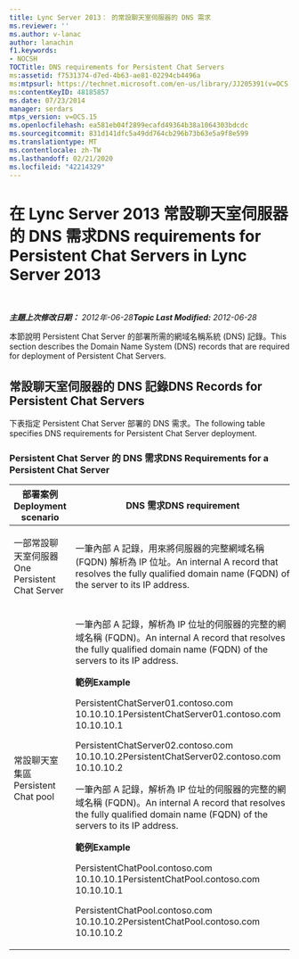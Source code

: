 ```yaml
---
title: Lync Server 2013： 的常設聊天室伺服器的 DNS 需求
ms.reviewer: ''
ms.author: v-lanac
author: lanachin
f1.keywords:
- NOCSH
TOCTitle: DNS requirements for Persistent Chat Servers
ms:assetid: f7531374-d7ed-4b63-ae81-02294cb4496a
ms:mtpsurl: https://technet.microsoft.com/en-us/library/JJ205391(v=OCS.15)
ms:contentKeyID: 48185857
ms.date: 07/23/2014
manager: serdars
mtps_version: v=OCS.15
ms.openlocfilehash: ea581eb04f2899ecafd49364b38a1064303bdcdc
ms.sourcegitcommit: 831d141dfc5a49dd764cb296b73b63e5a9f8e599
ms.translationtype: MT
ms.contentlocale: zh-TW
ms.lasthandoff: 02/21/2020
ms.locfileid: "42214329"
---
```

<div data-xmlns="http://www.w3.org/1999/xhtml">

<div class="topic" data-xmlns="http://www.w3.org/1999/xhtml" data-msxsl="urn:schemas-microsoft-com:xslt" data-cs="https://msdn.microsoft.com/">

<div data-asp="https://msdn2.microsoft.com/asp">

# <a name="dns-requirements-for-persistent-chat-servers-in-lync-server-2013"></a><span data-ttu-id="38aad-102">在 Lync Server 2013 常設聊天室伺服器的 DNS 需求</span><span class="sxs-lookup"><span data-stu-id="38aad-102">DNS requirements for Persistent Chat Servers in Lync Server 2013</span></span>

</div>

<div id="mainSection">

<div id="mainBody">

<span> </span>

<span data-ttu-id="38aad-103">_**主題上次修改日期：** 2012年-06-28_</span><span class="sxs-lookup"><span data-stu-id="38aad-103">_**Topic Last Modified:** 2012-06-28_</span></span>

<span data-ttu-id="38aad-104">本節說明 Persistent Chat Server 的部署所需的網域名稱系統 (DNS) 記錄。</span><span class="sxs-lookup"><span data-stu-id="38aad-104">This section describes the Domain Name System (DNS) records that are required for deployment of Persistent Chat Servers.</span></span>

<div>

## <a name="dns-records-for-persistent-chat-servers"></a><span data-ttu-id="38aad-105">常設聊天室伺服器的 DNS 記錄</span><span class="sxs-lookup"><span data-stu-id="38aad-105">DNS Records for Persistent Chat Servers</span></span>

<span data-ttu-id="38aad-106">下表指定 Persistent Chat Server 部署的 DNS 需求。</span><span class="sxs-lookup"><span data-stu-id="38aad-106">The following table specifies DNS requirements for Persistent Chat Server deployment.</span></span>

### <a name="dns-requirements-for-a-persistent-chat-server"></a><span data-ttu-id="38aad-107">Persistent Chat Server 的 DNS 需求</span><span class="sxs-lookup"><span data-stu-id="38aad-107">DNS Requirements for a Persistent Chat Server</span></span>

<table>
<colgroup>
<col style="width: 50%" />
<col style="width: 50%" />
</colgroup>
<thead>
<tr class="header">
<th><span data-ttu-id="38aad-108">部署案例</span><span class="sxs-lookup"><span data-stu-id="38aad-108">Deployment scenario</span></span></th>
<th><span data-ttu-id="38aad-109">DNS 需求</span><span class="sxs-lookup"><span data-stu-id="38aad-109">DNS requirement</span></span></th>
</tr>
</thead>
<tbody>
<tr class="odd">
<td><p><span data-ttu-id="38aad-110">一部常設聊天室伺服器</span><span class="sxs-lookup"><span data-stu-id="38aad-110">One Persistent Chat Server</span></span></p></td>
<td><p><span data-ttu-id="38aad-111">一筆內部 A 記錄，用來將伺服器的完整網域名稱 (FQDN) 解析為 IP 位址。</span><span class="sxs-lookup"><span data-stu-id="38aad-111">An internal A record that resolves the fully qualified domain name (FQDN) of the server to its IP address.</span></span></p></td>
</tr>
<tr class="even">
<td><p><span data-ttu-id="38aad-112">常設聊天室集區</span><span class="sxs-lookup"><span data-stu-id="38aad-112">Persistent Chat pool</span></span></p></td>
<td><p><span data-ttu-id="38aad-113">一筆內部 A 記錄，解析為 IP 位址的伺服器的完整的網域名稱 (FQDN)。</span><span class="sxs-lookup"><span data-stu-id="38aad-113">An internal A record that resolves the fully qualified domain name (FQDN) of the servers to its IP address.</span></span></p>
<p><span data-ttu-id="38aad-114"><strong>範例</strong></span><span class="sxs-lookup"><span data-stu-id="38aad-114"><strong>Example</strong></span></span></p>
<p><span data-ttu-id="38aad-115">PersistentChatServer01.contoso.com 10.10.10.1</span><span class="sxs-lookup"><span data-stu-id="38aad-115">PersistentChatServer01.contoso.com     10.10.10.1</span></span></p>
<p><span data-ttu-id="38aad-116">PersistentChatServer02.contoso.com 10.10.10.2</span><span class="sxs-lookup"><span data-stu-id="38aad-116">PersistentChatServer02.contoso.com     10.10.10.2</span></span></p>
<p><span data-ttu-id="38aad-117">一筆內部 A 記錄，解析為 IP 位址的伺服器的完整的網域名稱 (FQDN)。</span><span class="sxs-lookup"><span data-stu-id="38aad-117">An internal A record that resolves the fully qualified domain name (FQDN) of the servers to its IP address.</span></span></p>
<p><span data-ttu-id="38aad-118"><strong>範例</strong></span><span class="sxs-lookup"><span data-stu-id="38aad-118"><strong>Example</strong></span></span></p>
<p><span data-ttu-id="38aad-119">PersistentChatPool.contoso.com 10.10.10.1</span><span class="sxs-lookup"><span data-stu-id="38aad-119">PersistentChatPool.contoso.com    10.10.10.1</span></span></p>
<p><span data-ttu-id="38aad-120">PersistentChatPool.contoso.com 10.10.10.2</span><span class="sxs-lookup"><span data-stu-id="38aad-120">PersistentChatPool.contoso.com    10.10.10.2</span></span></p></td>
</tr>
</tbody>
</table>


</div>

</div>

<span> </span>

</div>

</div>

</div>

